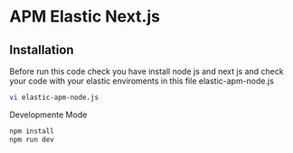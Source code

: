 # APM Elastic Next.js


## Installation

Before run this code check you have install node js and next js and check your code with your elastic enviroments in this file elastic-apm-node.js

```sh
vi elastic-apm-node.js
```

Developmente Mode

```sh
npm install
npm run dev
```

